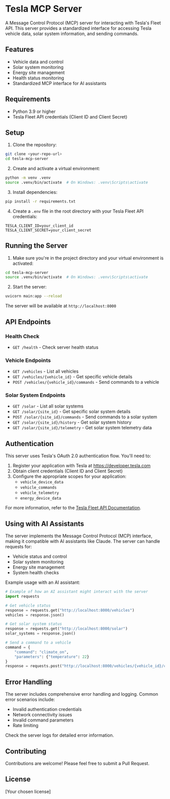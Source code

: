 # Tesla MCP Server

A Message Control Protocol (MCP) server for interacting with Tesla's Fleet API. This server provides a standardized interface for accessing Tesla vehicle data, solar system information, and sending commands.

## Features

- Vehicle data and control
- Solar system monitoring
- Energy site management
- Health status monitoring
- Standardized MCP interface for AI assistants

## Requirements

- Python 3.9 or higher
- Tesla Fleet API credentials (Client ID and Client Secret)

## Setup

1. Clone the repository:
```bash
git clone <your-repo-url>
cd tesla-mcp-server
```

2. Create and activate a virtual environment:
```bash
python -m venv .venv
source .venv/bin/activate  # On Windows: .venv\Scripts\activate
```

3. Install dependencies:
```bash
pip install -r requirements.txt
```

4. Create a `.env` file in the root directory with your Tesla Fleet API credentials:
```env
TESLA_CLIENT_ID=your_client_id
TESLA_CLIENT_SECRET=your_client_secret
```

## Running the Server

1. Make sure you're in the project directory and your virtual environment is activated:
```bash
cd tesla-mcp-server
source .venv/bin/activate  # On Windows: .venv\Scripts\activate
```

2. Start the server:
```bash
uvicorn main:app --reload
```

The server will be available at `http://localhost:8000`

## API Endpoints

### Health Check
- `GET /health` - Check server health status

### Vehicle Endpoints
- `GET /vehicles` - List all vehicles
- `GET /vehicles/{vehicle_id}` - Get specific vehicle details
- `POST /vehicles/{vehicle_id}/commands` - Send commands to a vehicle

### Solar System Endpoints
- `GET /solar` - List all solar systems
- `GET /solar/{site_id}` - Get specific solar system details
- `POST /solar/{site_id}/commands` - Send commands to a solar system
- `GET /solar/{site_id}/history` - Get solar system history
- `GET /solar/{site_id}/telemetry` - Get solar system telemetry data

## Authentication

This server uses Tesla's OAuth 2.0 authentication flow. You'll need to:

1. Register your application with Tesla at https://developer.tesla.com
2. Obtain client credentials (Client ID and Client Secret)
3. Configure the appropriate scopes for your application:
   - `vehicle_device_data`
   - `vehicle_commands`
   - `vehicle_telemetry`
   - `energy_device_data`

For more information, refer to the [Tesla Fleet API Documentation](https://developer.tesla.com/docs/fleet-api).

## Using with AI Assistants

The server implements the Message Control Protocol (MCP) interface, making it compatible with AI assistants like Claude. The server can handle requests for:

- Vehicle status and control
- Solar system monitoring
- Energy site management
- System health checks

Example usage with an AI assistant:
```python
# Example of how an AI assistant might interact with the server
import requests

# Get vehicle status
response = requests.get("http://localhost:8000/vehicles")
vehicles = response.json()

# Get solar system status
response = requests.get("http://localhost:8000/solar")
solar_systems = response.json()

# Send a command to a vehicle
command = {
    "command": "climate_on",
    "parameters": {"temperature": 22}
}
response = requests.post("http://localhost:8000/vehicles/{vehicle_id}/commands", json=command)
```

## Error Handling

The server includes comprehensive error handling and logging. Common error scenarios include:

- Invalid authentication credentials
- Network connectivity issues
- Invalid command parameters
- Rate limiting

Check the server logs for detailed error information.

## Contributing

Contributions are welcome! Please feel free to submit a Pull Request.

## License

[Your chosen license] 